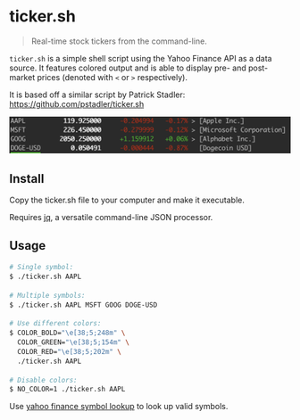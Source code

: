 # ticker.sh

> Real-time stock tickers from the command-line.

`ticker.sh` is a simple shell script using the Yahoo Finance API as a data source. It features colored output and is able to display pre- and post-market prices (denoted with `<` or `>` respectively).

It is based off a similar script by Patrick Stadler: https://github.com/pstadler/ticker.sh

![ticker.sh](/ticker/screenshot.png?raw=true)

## Install

Copy the ticker.sh file to your computer and make it executable.

Requires [jq](https://stedolan.github.io/jq/), a versatile command-line JSON processor.

## Usage

```sh
# Single symbol:
$ ./ticker.sh AAPL

# Multiple symbols:
$ ./ticker.sh AAPL MSFT GOOG DOGE-USD

# Use different colors:
$ COLOR_BOLD="\e[38;5;248m" \
  COLOR_GREEN="\e[38;5;154m" \
  COLOR_RED="\e[38;5;202m" \
  ./ticker.sh AAPL

# Disable colors:
$ NO_COLOR=1 ./ticker.sh AAPL
```

Use [yahoo finance symbol lookup](https://finance.yahoo.com/lookup/) to look up valid symbols.
